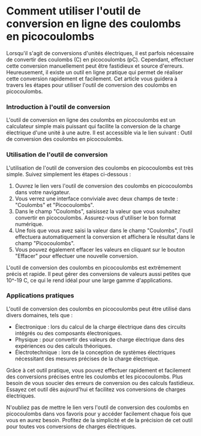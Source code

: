 Comment utiliser l'outil de conversion en ligne des coulombs en picocoulombs
============================================================================

Lorsqu'il s'agit de conversions d'unités électriques, il est parfois nécessaire de convertir des coulombs (C) en picocoulombs (pC). Cependant, effectuer cette conversion manuellement peut être fastidieux et source d'erreurs. Heureusement, il existe un outil en ligne pratique qui permet de réaliser cette conversion rapidement et facilement. Cet article vous guidera à travers les étapes pour utiliser l'outil de conversion des coulombs en picocoulombs.

### Introduction à l'outil de conversion

L'outil de conversion en ligne des coulombs en picocoulombs est un calculateur simple mais puissant qui facilite la conversion de la charge électrique d'une unité à une autre. Il est accessible via le lien suivant : Outil de conversion des coulombs en picocoulombs.

### Utilisation de l'outil de conversion

L'utilisation de l'outil de conversion des coulombs en picocoulombs est très simple. Suivez simplement les étapes ci-dessous :

1. Ouvrez le lien vers l'outil de conversion des coulombs en picocoulombs dans votre navigateur.
2. Vous verrez une interface conviviale avec deux champs de texte : "Coulombs" et "Picocoulombs".
3. Dans le champ "Coulombs", saisissez la valeur que vous souhaitez convertir en picocoulombs. Assurez-vous d'utiliser le bon format numérique.
4. Une fois que vous avez saisi la valeur dans le champ "Coulombs", l'outil effectuera automatiquement la conversion et affichera le résultat dans le champ "Picocoulombs".
5. Vous pouvez également effacer les valeurs en cliquant sur le bouton "Effacer" pour effectuer une nouvelle conversion.

L'outil de conversion des coulombs en picocoulombs est extrêmement précis et rapide. Il peut gérer des conversions de valeurs aussi petites que 10^-19 C, ce qui le rend idéal pour une large gamme d'applications.

### Applications pratiques

L'outil de conversion des coulombs en picocoulombs peut être utilisé dans divers domaines, tels que :

- Électronique : lors du calcul de la charge électrique dans des circuits intégrés ou des composants électroniques.
- Physique : pour convertir des valeurs de charge électrique dans des expériences ou des calculs théoriques.
- Électrotechnique : lors de la conception de systèmes électriques nécessitant des mesures précises de la charge électrique.

Grâce à cet outil pratique, vous pouvez effectuer rapidement et facilement des conversions précises entre les coulombs et les picocoulombs. Plus besoin de vous soucier des erreurs de conversion ou des calculs fastidieux. Essayez cet outil dès aujourd'hui et facilitez vos conversions de charges électriques.

N'oubliez pas de mettre le lien vers l'outil de conversion des coulombs en picocoulombs dans vos favoris pour y accéder facilement chaque fois que vous en aurez besoin. Profitez de la simplicité et de la précision de cet outil pour toutes vos conversions de charges électriques.